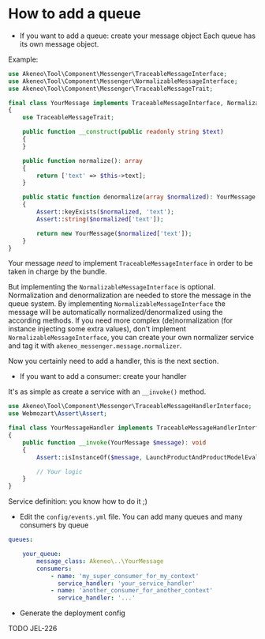 # How to add a queue

- If you want to add a queue: create your message object
Each queue has its own message object.

Example:

```php
use Akeneo\Tool\Component\Messenger\TraceableMessageInterface;
use Akeneo\Tool\Component\Messenger\NormalizableMessageInterface;
use Akeneo\Tool\Component\Messenger\TraceableMessageTrait;

final class YourMessage implements TraceableMessageInterface, NormalizableMessageInterface
{
    use TraceableMessageTrait;

    public function __construct(public readonly string $text)
    {
    }

    public function normalize(): array
    {
        return ['text' => $this->text];
    }

    public static function denormalize(array $normalized): YourMessage
    {
        Assert::keyExists($normalized, 'text');
        Assert::string($normalized['text']);

        return new YourMessage($normalized['text']);
    }
}
```

Your message *need* to implement `TraceableMessageInterface` in order to be taken in charge by the bundle.

But implementing the `NormalizableMessageInterface` is optional. Normalization and denormalization are needed to store the message in the queue system. 
By implementing `NormalizableMessageInterface` the message will be automatically normalized/denormalized using the according methods.
If you need more complex (de)normalization (for instance injecting some extra values), don't implement `NormalizableMessageInterface`, 
you can create your own normalizer service and tag it with `akeneo_messenger.message.normalizer`.

Now you certainly need to add a handler, this is the next section.


- If you want to add a consumer: create your handler

It's as simple as create a service with an `__invoke()` method.

```php
use Akeneo\Tool\Component\Messenger\TraceableMessageHandlerInterface;
use Webmozart\Assert\Assert;

final class YourMessageHandler implements TraceableMessageHandlerInterface
{
    public function __invoke(YourMessage $message): void
    {
        Assert::isInstanceOf($message, LaunchProductAndProductModelEvaluationsMessage::class);

        // Your logic
    }
}
```

Service definition: you know how to do it ;)


- Edit the `config/events.yml` file.
You can add many queues and many consumers by queue

```yaml
queues:

    your_queue:
        message_class: Akeneo\..\YourMessage
        consumers:
            - name: 'my_super_consumer_for_my_context'
              service_handler: 'your_service_handler'
            - name: 'another_consumer_for_another_context'
              service_handler: '...'

```

- Generate the deployment config

TODO JEL-226
